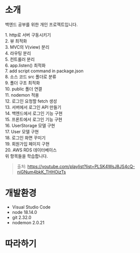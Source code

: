 # 소개
백엔드 공부를 위한 개인 프로젝트입니다.
<p>
1. http로 서버 구동시키기<br>
2. 뷰 최적화<br>
3. MVC의 V(view) 분리<br>
4. 라우팅 분리<br>
5. 컨트롤러 분리<br>
6. app.listen() 최적화<br>
7. add script command in package.json<br>
8. 소스 코드 src 폴더로 분류<br>
9. 폴더 구조 최적화<br>
10. public 폴더 연결<br>
11. nodemon 적용<br>
12. 로그인 요청할 fetch 생성<br>
13. 서버에서 로그인 API 만들기<br>
14. 백엔드에서 로그인 기능 구현<br>
15. 프론트에서 로그인 기능 구현<br>
16. UserStorage 모델 구현<br>
17. User 모델 구현<br>
18. 로그인 화면 꾸미기<br>
19. 회원가입 페이지 구현<br>
20. AWS RDS 데이터베이스 <br>
위 항목들을 학습합니다.

> 출처: https://youtube.com/playlist?list=PLSK4WsJ8JS4cQ-niGNum4bkK_THHOizTs

# 개발환경
- Visual Studio Code
- node 18.14.0
- git 2.32.0
- nodemon 2.0.21

# 따라하기
